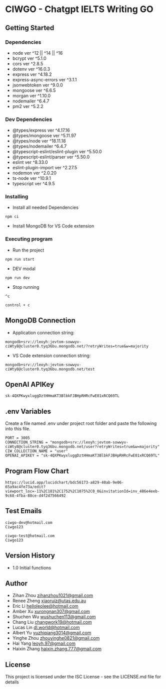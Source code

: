 # CIWGO - Chatgpt IELTS Writing GO

## Getting Started

### Dependencies

* node ver ^12 || ^14 || ^16
* bcrypt ver ^5.1.0
* cors ver ^2.8.5
* dotenv ver ^16.0.3
* express ver ^4.18.2
* express-async-errors ver ^3.1.1
* jsonwebtoken ver ^9.0.0
* mongoose ver ^6.6.5
* morgan ver ^1.10.0
* nodemailer ^6.4.7
* pm2 ver ^5.2.2

### Dev Dependencies

* @types/express ver ^4.17.16
* @types/mongoose ver ^5.11.97
* @types/node ver ^18.11.18
* @types/nodemailer ^6.4.7
* @typescript-eslint/eslint-plugin ver ^5.50.0
* @typescript-eslint/parser ver ^5.50.0
* eslint ver ^8.33.0
* eslint-plugin-import ver ^2.27.5
* nodemon ver ^2.0.20
* ts-node ver ^10.9.1
* typescript ver ^4.9.5

### Installing

* Install all needed Dependencies
```
npm ci
```
* Install MongoDB for VS Code extension

### Executing program

* Run the project
```
npm run start
```
* DEV modal
```
npm run dev
```
* Stop running
```
^c
```
```
control + c
```

## MongoDB Connection

* Application connection string: 
```
mongodb+srv://leoyh:jevtom-sowwyv-ciWty8@cluster0.tyq36bu.mongodb.net/?retryWrites=true&w=majority
```
* VS Code extension connection string: 
```
mongodb+srv://leoyh:jevtom-sowwyv-ciWty8@cluster0.tyq36bu.mongodb.net/test
```

## OpenAI APIKey

```
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
```

## .env Variables

Create a file named .env under project root folder and paste the following into this file. 

```
PORT = 3005
CONNECTION_STRING = "mongodb+srv://leoyh:jevtom-sowwyv-ciWty8@cluster0.tyq36bu.mongodb.net/user?retryWrites=true&w=majority"
CIW_COLLECTION_NAME = "user"
OPENAI_APIKEY = "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"
```

## Program Flow Chart

```
https://lucid.app/lucidchart/bdc56173-a829-40ab-9e06-65a9ac4fe73a/edit?viewport_loc=-11%2C181%2C1752%2C1075%2C0_0&invitationId=inv_486e4eeb-9c68-4fba-88ce-d4f2d7566492
```

## Test Emails

```
ciwgo-dev@hotmail.com
Ciwgo123
```
```
ciwgo-test@hotmail.com
Ciwgo123
```

## Version History

* 1.0 Initial functions

## Author

* Zihan Zhou zihanzhou1021@gmail.com
* Renee Zheng xiaoruiz@utas.edu.au
* Eric Li helloleolee@hotmail.com
* Amber Xu xurongnan307@gmail.com
* Shuchen Wu wushuchen113@gmail.com
* Chang Liu changwork19@hotmail.com
* Lucas Lin dl.world@hotmail.com
* Albert Yu yuzhiqiang3014@gmail.com
* Yinghe Zhou zhouyinghe0821@gmail.com
* Hai Yang leoyh.97@gmail.com
* Haixin Zhang haixin.zhang.777@gmail.com

## License

This project is licensed under the ISC License - see the LICENSE.md file for details
